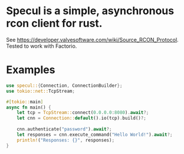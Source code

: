 # Specul is a simple, asynchronous rcon client for rust.
See https://developer.valvesoftware.com/wiki/Source_RCON_Protocol.
Tested to work with Factorio.

# Examples
```rust
use specul::{Connection, ConnectionBuilder};
use tokio::net::TcpStream;

#[tokio::main]
async fn main() {
    let tcp = TcpStream::connect(0.0.0.0:8080).await?;
    let cnn = Connection::default().io(tcp).build()?;
    
    cnn.authenticate("password").await?;
    let responses = cnn.execute_command("Hello World!").await?;
    println!("Responses: {}", responses);
}

```
